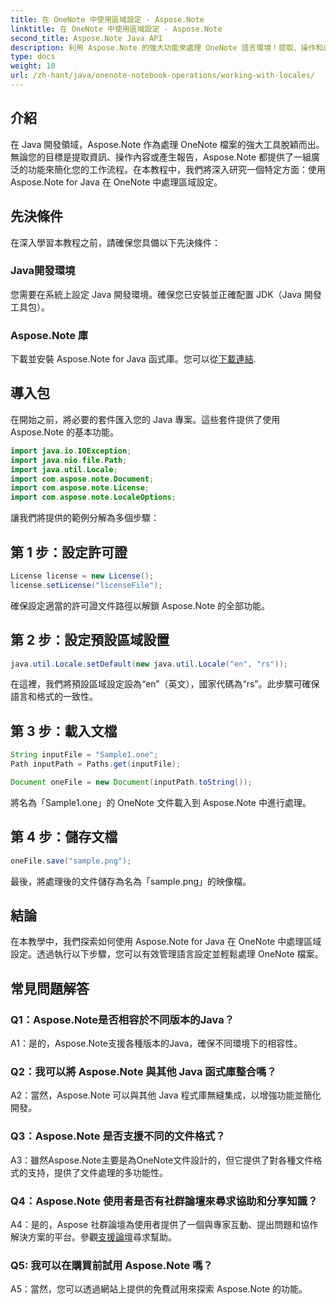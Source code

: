 ```yaml
---
title: 在 OneNote 中使用區域設定 - Aspose.Note
linktitle: 在 OneNote 中使用區域設定 - Aspose.Note
second_title: Aspose.Note Java API
description: 利用 Aspose.Note 的強大功能來處理 OneNote 語言環境！提取、操作和產生適合不同語言和地區的報告。 #OneNote #Java #Aspose
type: docs
weight: 10
url: /zh-hant/java/onenote-notebook-operations/working-with-locales/
---
```

## 介紹

在 Java 開發領域，Aspose.Note 作為處理 OneNote 檔案的強大工具脫穎而出。無論您的目標是提取資訊、操作內容或產生報告，Aspose.Note 都提供了一組廣泛的功能來簡化您的工作流程。在本教程中，我們將深入研究一個特定方面：使用 Aspose.Note for Java 在 OneNote 中處理區域設定。

## 先決條件

在深入學習本教程之前，請確保您具備以下先決條件：

### Java開發環境

您需要在系統上設定 Java 開發環境。確保您已安裝並正確配置 JDK（Java 開發工具包）。

### Aspose.Note 庫

下載並安裝 Aspose.Note for Java 函式庫。您可以從[下載連結](https://releases.aspose.com/note/java/).

## 導入包

在開始之前，將必要的套件匯入您的 Java 專案。這些套件提供了使用 Aspose.Note 的基本功能。

```java
import java.io.IOException;
import java.nio.file.Path;
import java.util.Locale;
import com.aspose.note.Document;
import com.aspose.note.License;
import com.aspose.note.LocaleOptions;
```

讓我們將提供的範例分解為多個步驟：

## 第 1 步：設定許可證

```java
License license = new License();
license.setLicense("licenseFile");
```

確保設定適當的許可證文件路徑以解鎖 Aspose.Note 的全部功能。

## 第 2 步：設定預設區域設置

```java
java.util.Locale.setDefault(new java.util.Locale("en", "rs"));
```

在這裡，我們將預設區域設定設為“en”（英文），國家代碼為“rs”。此步驟可確保語言和格式的一致性。

## 第 3 步：載入文檔

```java
String inputFile = "Sample1.one";
Path inputPath = Paths.get(inputFile);

Document oneFile = new Document(inputPath.toString());
```

將名為「Sample1.one」的 OneNote 文件載入到 Aspose.Note 中進行處理。

## 第 4 步：儲存文檔

```java
oneFile.save("sample.png");
```

最後，將處理後的文件儲存為名為「sample.png」的映像檔。

## 結論

在本教學中，我們探索如何使用 Aspose.Note for Java 在 OneNote 中處理區域設定。透過執行以下步驟，您可以有效管理語言設定並輕鬆處理 OneNote 檔案。

## 常見問題解答

### Q1：Aspose.Note是否相容於不同版本的Java？

A1：是的，Aspose.Note支援各種版本的Java，確保不同環境下的相容性。

### Q2：我可以將 Aspose.Note 與其他 Java 函式庫整合嗎？

A2：當然，Aspose.Note 可以與其他 Java 程式庫無縫集成，以增強功能並簡化開發。

### Q3：Aspose.Note 是否支援不同的文件格式？

A3：雖然Aspose.Note主要是為OneNote文件設計的，但它提供了對各種文件格式的支持，提供了文件處理的多功能性。

### Q4：Aspose.Note 使用者是否有社群論壇來尋求協助和分享知識？

 A4：是的，Aspose 社群論壇為使用者提供了一個與專家互動、提出問題和協作解決方案的平台。參觀[支援論壇](https://forum.aspose.com/c/note/28)尋求幫助。

### Q5: 我可以在購買前試用 Aspose.Note 嗎？

A5：當然，您可以透過網站上提供的免費試用來探索 Aspose.Note 的功能。
